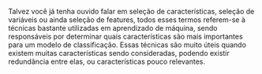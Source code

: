 Talvez você já tenha ouvido falar em seleção de características, seleção de variáveis ou ainda seleção de features, todos esses termos referem-se à técnicas bastante utilizadas em aprendizado de máquina, sendo responsáveis por determinar quais características são mais importantes para um modelo de classificação. Essas técnicas são muito úteis quando existem muitas características sendo consideradas, podendo existir redundância entre elas, ou características pouco relevantes.

